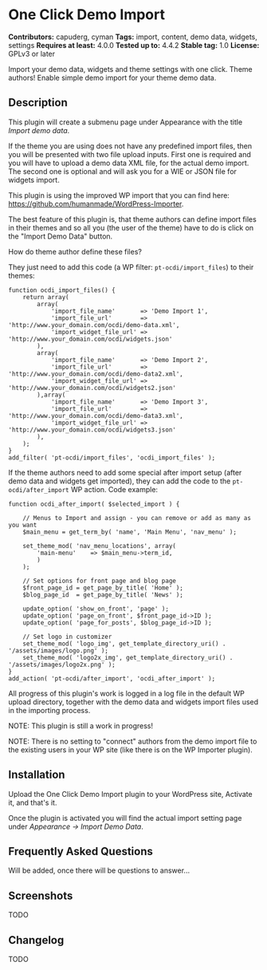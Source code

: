 # One Click Demo Import #
**Contributors:** capuderg, cyman
**Tags:** import, content, demo data, widgets, settings
**Requires at least:** 4.0.0
**Tested up to:** 4.4.2
**Stable tag:** 1.0
**License:** GPLv3 or later

Import your demo data, widgets and theme settings with one click. Theme authors! Enable simple demo import for your theme demo data.

## Description ##

This plugin will create a submenu page under Appearance with the title *Import demo data*.

If the theme you are using does not have any predefined import files, then you will be presented with two file upload inputs. First one is required and you will have to upload a demo data XML file, for the actual demo import. The second one is optional and will ask you for a WIE or JSON file for widgets import.

This plugin is using the improved WP import that you can find here: https://github.com/humanmade/WordPress-Importer.

The best feature of this plugin is, that theme authors can define import files in their themes and so all you (the user of the theme) have to do is click on the "Import Demo Data" button.

How do theme author define these files?

They just need to add this code (a WP filter: `pt-ocdi/import_files`) to their themes:

	function ocdi_import_files() {
		return array(
			array(
				'import_file_name'       => 'Demo Import 1',
				'import_file_url'        => 'http://www.your_domain.com/ocdi/demo-data.xml',
				'import_widget_file_url' => 'http://www.your_domain.com/ocdi/widgets.json'
			),
			array(
				'import_file_name'       => 'Demo Import 2',
				'import_file_url'        => 'http://www.your_domain.com/ocdi/demo-data2.xml',
				'import_widget_file_url' => 'http://www.your_domain.com/ocdi/widgets2.json'
			),array(
				'import_file_name'       => 'Demo Import 3',
				'import_file_url'        => 'http://www.your_domain.com/ocdi/demo-data3.xml',
				'import_widget_file_url' => 'http://www.your_domain.com/ocdi/widgets3.json'
			),
		);
	}
	add_filter( 'pt-ocdi/import_files', 'ocdi_import_files' );


If the theme authors need to add some special after import setup (after demo data and widgets get imported), they can add the code to the `pt-ocdi/after_import` WP action. Code example:

	function ocdi_after_import( $selected_import ) {

		// Menus to Import and assign - you can remove or add as many as you want
		$main_menu = get_term_by( 'name', 'Main Menu', 'nav_menu' );

		set_theme_mod( 'nav_menu_locations', array(
			'main-menu'    => $main_menu->term_id,
			)
		);

		// Set options for front page and blog page
		$front_page_id = get_page_by_title( 'Home' );
		$blog_page_id  = get_page_by_title( 'News' );

		update_option( 'show_on_front', 'page' );
		update_option( 'page_on_front', $front_page_id->ID );
		update_option( 'page_for_posts', $blog_page_id->ID );

		// Set logo in customizer
		set_theme_mod( 'logo_img', get_template_directory_uri() . '/assets/images/logo.png' );
		set_theme_mod( 'logo2x_img', get_template_directory_uri() . '/assets/images/logo2x.png' );
	}
	add_action( 'pt-ocdi/after_import', 'ocdi_after_import' );


All progress of this plugin's work is logged in a log file in the default WP upload directory, together with the demo data and widgets import files used in the importing process.

NOTE: This plugin is still a work in progress!

NOTE: There is no setting to "connect" authors from the demo import file to the existing users in your WP site (like there is on the WP Importer plugin).

## Installation ##

Upload the One Click Demo Import plugin to your WordPress site, Activate it, and that's it.

Once the plugin is activated you will find the actual import setting page under *Appearance -> Import Demo Data*.

## Frequently Asked Questions ##

Will be added, once there will be questions to answer...

## Screenshots ##

TODO

## Changelog ##

TODO
